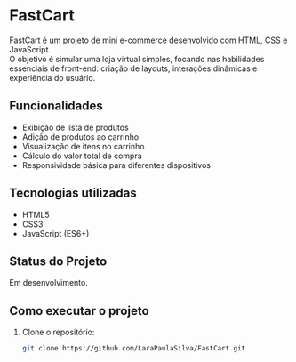 # FastCart

FastCart é um projeto de mini e-commerce desenvolvido com HTML, CSS e JavaScript.  
O objetivo é simular uma loja virtual simples, focando nas habilidades essenciais de front-end: criação de layouts, interações dinâmicas e experiência do usuário.

## Funcionalidades

- Exibição de lista de produtos
- Adição de produtos ao carrinho
- Visualização de itens no carrinho
- Cálculo do valor total de compra
- Responsividade básica para diferentes dispositivos

## Tecnologias utilizadas

- HTML5
- CSS3
- JavaScript (ES6+)

## Status do Projeto

Em desenvolvimento.

## Como executar o projeto

1. Clone o repositório:
   ```bash
   git clone https://github.com/LaraPaulaSilva/FastCart.git
